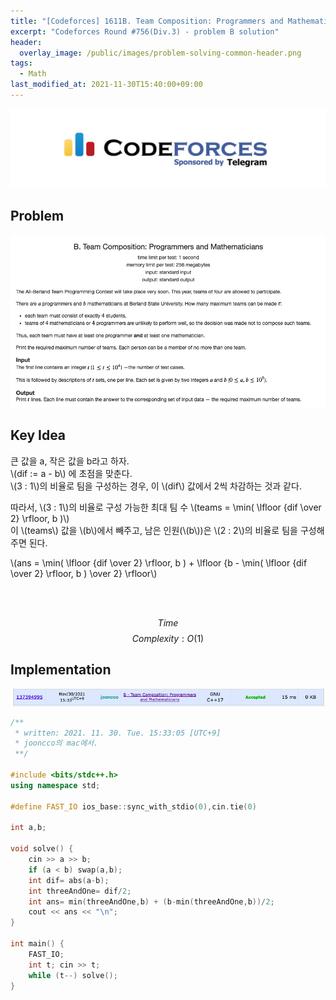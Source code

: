 ```yaml
---
title: "[Codeforces] 1611B. Team Composition: Programmers and Mathematicians 풀이"
excerpt: "Codeforces Round #756(Div.3) - problem B solution"
header:
  overlay_image: /public/images/problem-solving-common-header.png
tags:
  - Math
last_modified_at: 2021-11-30T15:40:00+09:00
---
```

<a href="https://codeforces.com/">
    <img src="/public/images/codeforces-logo.jpeg"/>
</a>

## Problem
<a href="https://codeforces.com/contest/1611/problem/B">
    <img src="/public/images/codeforces-1611B.png"/>
</a>

<br/>

## Key Idea
큰 값을 a, 작은 값을 b라고 하자.  
\\(dif := a - b\\) 에 초점을 맞춘다.  
\\(3 : 1\\)의 비율로 팀을 구성하는 경우, 이 \\(dif\\) 값에서 2씩 차감하는 것과 같다.  

따라서, \\(3 : 1\\)의 비율로 구성 가능한 최대 팀 수 \\(teams = \min( \lfloor {dif \over 2} \rfloor, b )\\)  
이 \\(teams\\) 값을 \\(b\\)에서 빼주고, 남은 인원(\\(b\\))은 \\(2 : 2\\)의 비율로 팀을 구성해주면 된다.

\\(ans = \min( \lfloor {dif \over 2} \rfloor, b ) + \lfloor {b - \min( \lfloor {dif \over 2} \rfloor, b ) \over 2} \rfloor\\)

<br/><br/>

$$ Time $$ $$ Complexity: O(1) $$

## Implementation
<img src="/public/images/codeforces-1611B-result.png"/>

```cpp
/**
 * written: 2021. 11. 30. Tue. 15:33:05 [UTC+9]
 * jooncco의 mac에서.
 **/

#include <bits/stdc++.h>
using namespace std;

#define FAST_IO ios_base::sync_with_stdio(0),cin.tie(0)

int a,b;

void solve() {
    cin >> a >> b;
    if (a < b) swap(a,b);
    int dif= abs(a-b);
    int threeAndOne= dif/2;
    int ans= min(threeAndOne,b) + (b-min(threeAndOne,b))/2;
    cout << ans << "\n";
}

int main() {
    FAST_IO;
    int t; cin >> t;
    while (t--) solve();
}


```